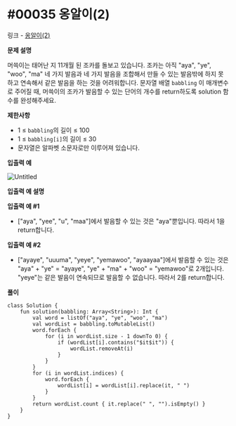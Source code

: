 # #00035 옹알이(2)

링크 - [옹알이(2)](https://school.programmers.co.kr/learn/courses/30/lessons/133499)

**문제 설명**

머쓱이는 태어난 지 11개월 된 조카를 돌보고 있습니다. 조카는 아직 "aya", "ye", "woo", "ma" 네 가지 발음과 네 가지 발음을 조합해서 만들 수 있는 발음밖에 하지 못하고 연속해서 같은 발음을 하는 것을 어려워합니다. 문자열 배열 `babbling`
이 매개변수로 주어질 때, 머쓱이의 조카가 발음할 수 있는 단어의 개수를 return하도록 solution 함수를 완성해주세요.

****제한사항****

- 1 ≤ `babbling`의 길이 ≤ 100
- 1 ≤ `babbling[i]`의 길이 ≤ 30
- 문자열은 알파벳 소문자로만 이루어져 있습니다.

****입출력 예****

![Untitled](https://user-images.githubusercontent.com/105714784/219941511-c79fc8a2-088f-4bf4-b295-b62cc63202f1.png)

****입출력 예 설명****

**입출력 예 #1**

- ["aya", "yee", "u", "maa"]에서 발음할 수 있는 것은 "aya"뿐입니다. 따라서 1을 return합니다.

**입출력 예 #2**

- ["ayaye", "uuuma", "yeye", "yemawoo", "ayaayaa"]에서 발음할 수 있는 것은 "aya" + "ye" = "ayaye", "ye" + "ma" + "woo" = "yemawoo"로 2개입니다. "yeye"는 같은 발음이 연속되므로 발음할 수 없습니다. 따라서 2를 return합니다.

**풀이**

```
class Solution {
    fun solution(babbling: Array<String>): Int {
        val word = listOf("aya", "ye", "woo", "ma")
        val wordList = babbling.toMutableList()
        word.forEach {
            for (i in wordList.size - 1 downTo 0) {
                if (wordList[i].contains("$it$it")) {
                    wordList.removeAt(i)
                }
            }
        }
        for (i in wordList.indices) {
            word.forEach {
                wordList[i] = wordList[i].replace(it, " ")
            }
        }
        return wordList.count { it.replace(" ", "").isEmpty() }
    }
}
```
